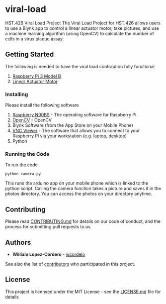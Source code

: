 # viral-load
HST.426 Viral Load Project
The Viral Load Project for HST.426 allows users to use a Blynk app to control a linear actuator motor, take pictures, and use a machine learning algorithm (using OpenCV) to calculate the number of cells in a virus plaque assay. 

## Getting Started

The following is needed to have the viral load contraption fully functional

1) [Raspberry Pi 3 Model B](https://www.amazon.com/Raspberry-Pi-RASPBERRYPI3-MODB-1GB-Model-Motherboard/dp/B01CD5VC92/ref=sr_1_3?s=pc&ie=UTF8&qid=1526361583&sr=1-3&keywords=raspberry+pi+3)
2) [Linear Actuator Motor](https://www.amazon.com/gp/product/B01L6W1GRG/ref=ox_sc_act_title_3?smid=A16P4TUM521SQ8&psc=1)

### Installing

Please install the following software
1) [Raspberry N00BS](https://www.raspberrypi.org/downloads/noobs/) - The operating software for Raspberry Pi
2) [OpenCV](https://www.pyimagesearch.com/2017/09/04/raspbian-stretch-install-opencv-3-python-on-your-raspberry-pi/) - OpenCV
3) Blynk Software (from the App Store on your Mobile Phone)
4) [VNC Viewer](https://www.realvnc.com/en/connect/download/viewer/raspberrypi/) - The software that allows you to connect to your Raspberry Pi via your workstation (e.g. laptop, desktop)
5) Python

### Running the Code

To run the code

```
python camera.py
```
This runs the arduino app on your mobile phone which is linked to the python script. Calling the camera function takes a picture and saves it in the photos directory. You can access the photos on your directory anytime.

## Contributing

Please read [CONTRIBUTING.md](https://gist.github.com/PurpleBooth/b24679402957c63ec426) for details on our code of conduct, and the process for submitting pull requests to us.

## Authors

* **William Lopez-Cordero** - [wcordelo](https://github.com/wcordelo)

See also the list of [contributors](https://github.com/your/project/contributors) who participated in this project.

## License

This project is licensed under the MIT License - see the [LICENSE.md](LICENSE.md) file for details
